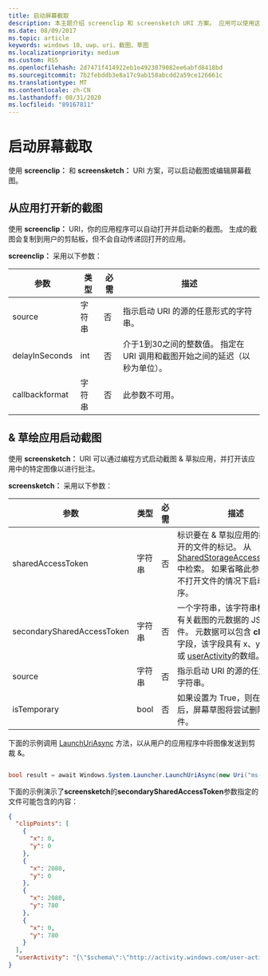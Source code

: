 ```yaml
---
title: 启动屏幕截取
description: 本主题介绍 screenclip 和 screensketch URI 方案。 应用可以使用这些 URI 方案来启动 & 草拟应用的截图，或打开新的代码段。
ms.date: 08/09/2017
ms.topic: article
keywords: windows 10、uwp、uri、截图、草图
ms.localizationpriority: medium
ms.custom: RS5
ms.openlocfilehash: 2d7471f414922eb1e4923079082ee6abfd8418bd
ms.sourcegitcommit: 7b2febddb3e8a17c9ab158abcdd2a59ce126661c
ms.translationtype: MT
ms.contentlocale: zh-CN
ms.lasthandoff: 08/31/2020
ms.locfileid: "89167811"
---
```

# <a name="launch-screen-snipping"></a>启动屏幕截取

使用 **screenclip：** 和 **screensketch：** URI 方案，可以启动截图或编辑屏幕截图。

## <a name="open-a-new-snip-from-your-app"></a>从应用打开新的截图

使用 **screenclip：** URI，你的应用程序可以自动打开并启动新的截图。 生成的截图会复制到用户的剪贴板，但不会自动传递回打开的应用。

**screenclip：** 采用以下参数：

| 参数 | 类型 | 必需 | 描述 |
| --- | --- | --- | --- |
| source | 字符串 | 否 | 指示启动 URI 的源的任意形式的字符串。 |
| delayInSeconds | int | 否 | 介于1到30之间的整数值。 指定在 URI 调用和截图开始之间的延迟（以秒为单位）。 |
| callbackformat | 字符串 | 否 | 此参数不可用。 |

## <a name="launching-the-snip--sketch-app"></a>& 草绘应用启动截图

使用 **screensketch：** URI 可以通过编程方式启动截图 & 草拟应用，并打开该应用中的特定图像以进行批注。

**screensketch：** 采用以下参数：

| 参数 | 类型 | 必需 | 描述 |
| --- | --- | --- | --- |
| sharedAccessToken | 字符串 | 否 | 标识要在 & 草拟应用的截图中打开的文件的标记。 从 [SharedStorageAccessManager](/uwp/api/windows.applicationmodel.datatransfer.sharedstorageaccessmanager.addfile)中检索。 如果省略此参数，则在不打开文件的情况下启动应用程序。 |
| secondarySharedAccessToken | 字符串 | 否 | 一个字符串，该字符串标识包含有关截图的元数据的 JSON 文件。 元数据可以包含 **clipPoints** 字段，该字段具有 x、y 坐标和/或 [userActivity](/uwp/api/windows.applicationmodel.useractivities.useractivity)的数组。 |
| source | 字符串 | 否 | 指示启动 URI 的源的任意形式的字符串。 |
| isTemporary | bool | 否 | 如果设置为 True，则在打开文件后，屏幕草图将尝试删除该文件。 |

下面的示例调用 [LaunchUriAsync](/uwp/api/Windows.System.Launcher#Windows_System_Launcher_LaunchUriAsync_Windows_Foundation_Uri_) 方法，以从用户的应用程序中将图像发送到剪裁 &。

```csharp

bool result = await Windows.System.Launcher.LaunchUriAsync(new Uri("ms-screensketch:edit?source=MyApp&isTemporary=false&sharedAccessToken=2C37ADDA-B054-40B5-8B38-11CED1E1A2D"));

```

下面的示例演示了**screensketch**的**secondarySharedAccessToken**参数指定的文件可能包含的内容：

```json
{
  "clipPoints": [
    {
      "x": 0,
      "y": 0
    },
    {
      "x": 2080,
      "y": 0
    },
    {
      "x": 2080,
      "y": 780
    },
    {
      "x": 0,
      "y": 780
    }
  ],
  "userActivity": "{\"$schema\":\"http://activity.windows.com/user-activity.json\",\"UserActivity\":\"type\",\"1.0\":\"version\",\"cross-platform-identifiers\":[{\"platform\":\"windows_universal\",\"application\":\"Microsoft.MicrosoftEdge_8wekyb3d8bbwe!MicrosoftEdge\"},{\"platform\":\"host\",\"application\":\"edge.activity.windows.com\"}],\"activationUrl\":\"microsoft-edge:https://support.microsoft.com/help/13776/windows-use-snipping-tool-to-capture-screenshots\",\"contentUrl\":\"https://support.microsoft.com/help/13776/windows-use-snipping-tool-to-capture-screenshots\",\"visualElements\":{\"attribution\":{\"iconUrl\":\"https://www.microsoft.com/favicon.ico?v2\",\"alternateText\":\"microsoft.com\"},\"description\":\"https://support.microsoft.com/help/13776/windows-use-snipping-tool-to-capture-screenshots\",\"backgroundColor\":\"#FF0078D7\",\"displayText\":\"Use snipping tool to capture screenshots - Windows Help\",\"content\":{\"$schema\":\"http://adaptivecards.io/schemas/adaptive-card.json\",\"type\":\"AdaptiveCard\",\"version\":\"1.0\",\"body\":[{\"type\":\"Container\",\"items\":[{\"type\":\"TextBlock\",\"text\":\"Use snipping tool to capture screenshots - Windows Help\",\"weight\":\"bolder\",\"size\":\"large\",\"wrap\":true,\"maxLines\":3},{\"type\":\"TextBlock\",\"text\":\"https://support.microsoft.com/help/13776/windows-use-snipping-tool-to-capture-screenshots\",\"size\":\"normal\",\"wrap\":true,\"maxLines\":3}]}]}},\"isRoamable\":true,\"appActivityId\":\"https://support.microsoft.com/help/13776/windows-use-snipping-tool-to-capture-screenshots\"}"
}

```